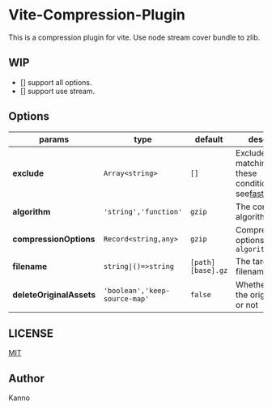 # Vite-Compression-Plugin

This is a compression plugin for vite. Use node stream cover bundle to zlib.

## WIP

- [] support all options.
- [] support use stream.

## Options

| params                   | type                          | default           | description                                                                                                                                               |
| ------------------------ | ----------------------------- | ----------------- | --------------------------------------------------------------------------------------------------------------------------------------------------------- |
| **exclude**              | `Array<string>`               | `[]`              | Exclude all assets matching any of these conditions,Details see[fast-glob](https://www.npmjs.com/package/fast-glob#how-to-exclude-directory-from-reading) |
| **algorithm**            | `'string','function'`         | `gzip`            | The compression algorithm/function                                                                                                                        |
| **compressionOptions**   | `Record<string,any>`          | `gzip`            | Compression options for `algorithm`                                                                                                                       |
| **filename**             | `string\|()=>string`          | `[path][base].gz` | The target asset filename                                                                                                                                 |
| **deleteOriginalAssets** | `'boolean','keep-source-map'` | `false`           | Whether to delete the original assets or not                                                                                                              |

## LICENSE

[MIT](./LICENSE)

## Author

Kanno
